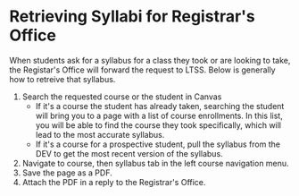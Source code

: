 # Retrieving Syllabi for Registrar's Office

When students ask for a syllabus for a class they took or are looking to take, the Registar's Office will forward the request to LTSS. Below is generally how to retreive that syllabus.

1. Search the requested course or the student in Canvas
    - If it's a course the student has already taken, searching the student will bring you to a page with a list of course enrollments. In this list, you will be able to find the course they took specifically, which will lead to the most accurate syllabus.
    - If it's a course for a prospective student, pull the syllabus from the DEV to get the most recent version of the syllabus.
1. Navigate to course, then syllabus tab in the left course navigation menu.
1. Save the page as a PDF.
1. Attach the PDF in a reply to the Registrar's Office.